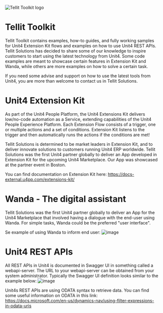 ![Tellit Toolkit logo](https://user-images.githubusercontent.com/98328584/150824263-6276691d-3671-4c84-9377-02691e952de7.PNG)

# Tellit Toolkit

Tellit Toolkit contains examples, how-to guides, and fully working samples for Unit4 Extension Kit flows and examples on how to use Unit4 REST APIs.
Tellit Solutions has decided to share some of our knowledge to inspire customers to start using the latest technology from Unit4.
Some code examples are meant to showcase certain features in Extension Kit and Wanda, while others are more examples on how to solve a certain task.

If you need some advise and support on how to use the latest tools from Unit4, you are more than welcome to contact us in Tellit Solutions.



# Unit4 Extension Kit

As part of the Unit4 People Platform, the Unit4 Extensions Kit delivers low/no-code automation as a Service, extending capabilities of the Unit4 People Experience Platform.
Each Extension Flow consists of a trigger, one or multiple actions and a set of conditions. Extension Kit listens to the trigger and then automatically runs the actions if the conditions are met!

Tellit Solutions is determined to be market leaders in Extension Kit, and to deliver innovate solutions to customers running Unit4 ERP worldwide.
Tellit Solutions was the first Unit4 partner globally to deliver an App developed in Extension Kit for the upcoming Unit4 Marketplace. 
Our App was showcased at the partner event in Boston.

You can find documentation on Extension Kit here: https://docs-external.u4pp.com/extensions-kit/



# Wanda - The digital assistant

Tellit Solutions was the first Unit4 partner globally to deliver an App for the Unit4 Marketplace that involved having a dialogue with the end-user using Wanda.
For simple tasks, Wanda could be the preferred "user interface".

Se example of using Wanda to inform end user:
![image](https://user-images.githubusercontent.com/98328584/150832575-2780e639-a1fa-488e-bbb3-ad8a5a4b3e4d.png)




# Unit4 REST APIs

All REST APIs in Unit4 is documented in Swagger UI in something called a webapi-server. The URL to your webapi-server can be obtained from your system administrator.
Typically the Swagger UI definition looks similar to the example below:
![image](https://user-images.githubusercontent.com/98328584/150830167-eb06f506-24de-44f1-bd4b-ae24c7e0d02b.png)

Unit4s REST APIs are using ODATA syntax to retrieve data. 
You can find some useful information on ODATA in this link: https://docs.microsoft.com/en-us/dynamics-nav/using-filter-expressions-in-odata-uris

